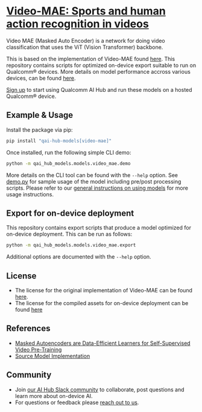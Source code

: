 # [Video-MAE: Sports and human action recognition in videos](https://aihub.qualcomm.com/models/video_mae)

Video MAE (Masked Auto Encoder) is a network for doing video classification that uses the ViT (Vision Transformer) backbone.

This is based on the implementation of Video-MAE found [here](https://github.com/MCG-NJU/VideoMAE). This repository contains scripts for optimized on-device
export suitable to run on Qualcomm® devices. More details on model performance
accross various devices, can be found [here](https://aihub.qualcomm.com/models/video_mae).

[Sign up](https://myaccount.qualcomm.com/signup) to start using Qualcomm AI Hub and run these models on a hosted Qualcomm® device.




## Example & Usage

Install the package via pip:
```bash
pip install "qai-hub-models[video-mae]"
```


Once installed, run the following simple CLI demo:

```bash
python -m qai_hub_models.models.video_mae.demo
```
More details on the CLI tool can be found with the `--help` option. See
[demo.py](demo.py) for sample usage of the model including pre/post processing
scripts. Please refer to our [general instructions on using
models](../../../#getting-started) for more usage instructions.

## Export for on-device deployment

This repository contains export scripts that produce a model optimized for
on-device deployment. This can be run as follows:

```bash
python -m qai_hub_models.models.video_mae.export
```
Additional options are documented with the `--help` option.


## License
* The license for the original implementation of Video-MAE can be found
  [here](https://github.com/MCG-NJU/VideoMAE/blob/main/LICENSE).
* The license for the compiled assets for on-device deployment can be found [here](https://qaihub-public-assets.s3.us-west-2.amazonaws.com/qai-hub-models/Qualcomm+AI+Hub+Proprietary+License.pdf)


## References
* [Masked Autoencoders are Data-Efficient Learners for Self-Supervised Video Pre-Training](https://arxiv.org/abs/2203.12602)
* [Source Model Implementation](https://github.com/MCG-NJU/VideoMAE)



## Community
* Join [our AI Hub Slack community](https://aihub.qualcomm.com/community/slack) to collaborate, post questions and learn more about on-device AI.
* For questions or feedback please [reach out to us](mailto:ai-hub-support@qti.qualcomm.com).
